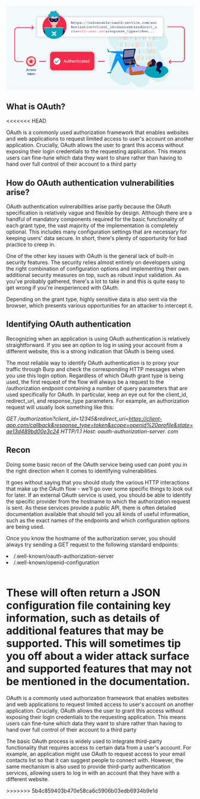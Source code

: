 <img src="./imgs/oauth.jpg" />

<h2>What is OAuth?</h2>

<<<<<<< HEAD
<p>OAuth is a commonly used authorization framework that enables websites and web applications to request limited access to user's
account on another application. Crucially, OAuth allows the user to grant this access without exposing their login credentials to the
requesting application. This means users can fine-tune which data they want to share rather than having to hand over full control of
their account to a third party</p>


<h2>How do OAuth authentication vulnerabilities arise?</h2>

OAuth authentication vulnerabilities arise partly because the OAuth specification is relatively vague and flexible by design. Although there are a handful of mandatory components required for the basic functionality of each grant type, the vast majority of the implementation is completely optional. This includes many configuration settings that are necessary for keeping users' data secure. In short, there's plenty of opportunity for bad practice to creep in.

One of the other key issues with OAuth is the general lack of built-in security features. The security relies almost entirely on developers using the right combination of configuration options and implementing their own additional security measures on top, such as robust input validation. As you've probably gathered, there's a lot to take in and this is quite easy to get wrong if you're inexperienced with OAuth.

Depending on the grant type, highly sensitive data is also sent via the browser, which presents various opportunities for an attacker to intercept it.

<h2> Identifying OAuth authentication</h2>

Recognizing when an application is using OAuth authentication is relatively straightforward. If you see an option to log in using your account from a different website, this is a strong indication that OAuth is being used.

The most reliable way to identify OAuth authentication is to proxy your traffic through Burp and check the corresponding HTTP messages when you use this login option. Regardless of which OAuth grant type is being used, the first request of the flow will always be a request to the /authorization endpoint containing a number of query parameters that are used specifically for OAuth. In particular, keep an eye out for the client_id, redirect_uri, and response_type parameters. For example, an authorization request will usually look something like this:

<i>GET /authorization?client_id=12345&redirect_uri=https://client-app.com/callback&response_type=token&scope=openid%20profile&state=ae13d489bd00e3c24 HTTP/1.1
Host: oauth-authorization-server. com</i>

<h2>Recon</h2>

Doing some basic recon of the OAuth service being used can point you in the right direction when it comes to identifying vulnerabilities.

It goes without saying that you should study the various HTTP interactions that make up the OAuth flow - we'll go over some specific things to look out for later. If an external OAuth service is used, you should be able to identify the specific provider from the hostname to which the authorization request is sent. As these services provide a public API, there is often detailed documentation available that should tell you all kinds of useful information, such as the exact names of the endpoints and which configuration options are being used.

Once you know the hostname of the authorization server, you should always try sending a GET request to the following standard endpoints:

<li>/.well-known/oauth-authorization-server</li>
<li>/.well-known/openid-configuration</li><br/>

These will often return a JSON configuration file containing key information, such as details of additional features that may be supported. This will sometimes tip you off about a wider attack surface and supported features that may not be mentioned in the documentation.
=======
<p>
  OAuth is a commonly used authorization framework that enables websites and web applications to request limited access to user's
  account on another application. Crucially, OAuth allows the user to grant this access without exposing their login credentials to the
  requesting application. This means users can fine-tune which data they want to share rather than having to hand over full control of
  their account to a third party
</p>
<p>
  The basic OAuth process is widely used to integrate third-party functionality that requires access to certain data from a user's account. For example, an application might use     OAuth to request access to your email contacts list so that it can suggest people to connect with. However, the same mechanism is also used to provide third-party authentication   services, allowing users to log in with an account that they have with a different website.
</p>
>>>>>>> 5b4c859403b470e58ca6c5906b03edb6934b9e1d
